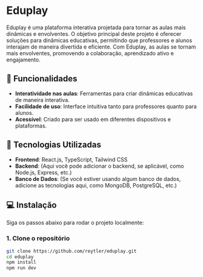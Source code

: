 # Eduplay

Eduplay é uma plataforma interativa projetada para tornar as aulas mais dinâmicas e envolventes. O objetivo principal deste projeto é oferecer soluções para dinâmicas educativas, permitindo que professores e alunos interajam de maneira divertida e eficiente. Com Eduplay, as aulas se tornam mais envolventes, promovendo a colaboração, aprendizado ativo e engajamento.

## 🚀 Funcionalidades

- **Interatividade nas aulas**: Ferramentas para criar dinâmicas educativas de maneira interativa.
- **Facilidade de uso**: Interface intuitiva tanto para professores quanto para alunos.
- **Acessível**: Criado para ser usado em diferentes dispositivos e plataformas.

## 🔧 Tecnologias Utilizadas

- **Frontend**: React.js, TypeScript, Tailwind CSS
- **Backend**: (Aqui você pode adicionar o backend, se aplicável, como Node.js, Express, etc.)
- **Banco de Dados**: (Se você estiver usando algum banco de dados, adicione as tecnologias aqui, como MongoDB, PostgreSQL, etc.)

## 💻 Instalação

Siga os passos abaixo para rodar o projeto localmente:

### 1. Clone o repositório

```bash
git clone https://github.com/reytler/eduplay.git
cd eduplay
npm install
npm run dev